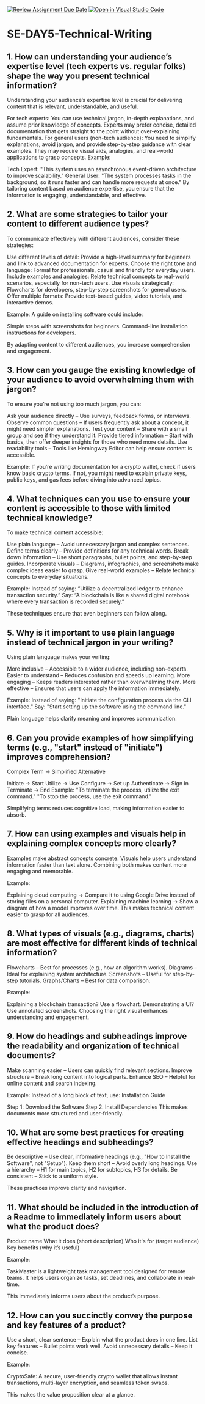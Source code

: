 [![Review Assignment Due Date](https://classroom.github.com/assets/deadline-readme-button-22041afd0340ce965d47ae6ef1cefeee28c7c493a6346c4f15d667ab976d596c.svg)](https://classroom.github.com/a/zsAR-pyY)
[![Open in Visual Studio Code](https://classroom.github.com/assets/open-in-vscode-2e0aaae1b6195c2367325f4f02e2d04e9abb55f0b24a779b69b11b9e10269abc.svg)](https://classroom.github.com/online_ide?assignment_repo_id=18365719&assignment_repo_type=AssignmentRepo)
# SE-DAY5-Technical-Writing
## 1. How can understanding your audience’s expertise level (tech experts vs. regular folks) shape the way you present technical information?
Understanding your audience’s expertise level is crucial for delivering content that is relevant, understandable, and useful.

For tech experts: You can use technical jargon, in-depth explanations, and assume prior knowledge of concepts. Experts may prefer concise, detailed documentation that gets straight to the point without over-explaining fundamentals.
For general users (non-tech audience): You need to simplify explanations, avoid jargon, and provide step-by-step guidance with clear examples. They may require visual aids, analogies, and real-world applications to grasp concepts.
Example:

Tech Expert: "This system uses an asynchronous event-driven architecture to improve scalability."
General User: "The system processes tasks in the background, so it runs faster and can handle more requests at once."
By tailoring content based on audience expertise, you ensure that the information is engaging, understandable, and effective.

## 2. What are some strategies to tailor your content to different audience types?
To communicate effectively with different audiences, consider these strategies:

Use different levels of detail: Provide a high-level summary for beginners and link to advanced documentation for experts.
Choose the right tone and language: Formal for professionals, casual and friendly for everyday users.
Include examples and analogies: Relate technical concepts to real-world scenarios, especially for non-tech users.
Use visuals strategically: Flowcharts for developers, step-by-step screenshots for general users.
Offer multiple formats: Provide text-based guides, video tutorials, and interactive demos.

Example:
A guide on installing software could include:

Simple steps with screenshots for beginners.
Command-line installation instructions for developers.

By adapting content to different audiences, you increase comprehension and engagement.


## 3. How can you gauge the existing knowledge of your audience to avoid overwhelming them with jargon?
To ensure you’re not using too much jargon, you can:

Ask your audience directly – Use surveys, feedback forms, or interviews.
Observe common questions – If users frequently ask about a concept, it might need simpler explanations.
Test your content – Share with a small group and see if they understand it.
Provide tiered information – Start with basics, then offer deeper insights for those who need more details.
Use readability tools – Tools like Hemingway Editor can help ensure content is accessible.

Example:
If you’re writing documentation for a crypto wallet, check if users know basic crypto terms. If not, you might need to explain private keys, public keys, and gas fees before diving into advanced topics.

## 4. What techniques can you use to ensure your content is accessible to those with limited technical knowledge?
To make technical content accessible:

Use plain language – Avoid unnecessary jargon and complex sentences.
Define terms clearly – Provide definitions for any technical words.
Break down information – Use short paragraphs, bullet points, and step-by-step guides.
Incorporate visuals – Diagrams, infographics, and screenshots make complex ideas easier to grasp.
Give real-world examples – Relate technical concepts to everyday situations.

Example:
Instead of saying:
“Utilize a decentralized ledger to enhance transaction security.”
Say:
“A blockchain is like a shared digital notebook where every transaction is recorded securely.”

These techniques ensure that even beginners can follow along.


## 5. Why is it important to use plain language instead of technical jargon in your writing?
Using plain language makes your writing:

More inclusive – Accessible to a wider audience, including non-experts.
Easier to understand – Reduces confusion and speeds up learning.
More engaging – Keeps readers interested rather than overwhelming them.
More effective – Ensures that users can apply the information immediately.

Example:
Instead of saying:
"Initiate the configuration process via the CLI interface."
Say:
"Start setting up the software using the command line."

Plain language helps clarify meaning and improves communication.

## 6. Can you provide examples of how simplifying terms (e.g., "start" instead of "initiate") improves comprehension?

Complex Term → Simplified Alternative

Initiate → Start
Utilize → Use
Configure → Set up
Authenticate → Sign in
Terminate → End
Example:
"To terminate the process, utilize the exit command."
"To stop the process, use the exit command."

Simplifying terms reduces cognitive load, making information easier to absorb.

## 7. How can using examples and visuals help in explaining complex concepts more clearly?
Examples make abstract concepts concrete.
Visuals help users understand information faster than text alone.
Combining both makes content more engaging and memorable.

Example:

Explaining cloud computing → Compare it to using Google Drive instead of storing files on a personal computer.
Explaining machine learning → Show a diagram of how a model improves over time.
This makes technical content easier to grasp for all audiences.

## 8. What types of visuals (e.g., diagrams, charts) are most effective for different kinds of technical information?
Flowcharts – Best for processes (e.g., how an algorithm works).
Diagrams – Ideal for explaining system architecture.
Screenshots – Useful for step-by-step tutorials.
Graphs/Charts – Best for data comparison.

Example:

Explaining a blockchain transaction? Use a flowchart.
Demonstrating a UI? Use annotated screenshots.
Choosing the right visual enhances understanding and engagement.


## 9. How do headings and subheadings improve the readability and organization of technical documents?
Make scanning easier – Users can quickly find relevant sections.
Improve structure – Break long content into logical parts.
Enhance SEO – Helpful for online content and search indexing.

Example:
Instead of a long block of text, use:
Installation Guide

Step 1: Download the Software
Step 2: Install Dependencies
This makes documents more structured and user-friendly.


## 10. What are some best practices for creating effective headings and subheadings?
Be descriptive – Use clear, informative headings (e.g., "How to Install the Software", not "Setup").
Keep them short – Avoid overly long headings.
Use a hierarchy – H1 for main topics, H2 for subtopics, H3 for details.
Be consistent – Stick to a uniform style.

These practices improve clarity and navigation.

## 11. What should be included in the introduction of a Readme to immediately inform users about what the product does?
Product name
What it does (short description)
Who it's for (target audience)
Key benefits (why it’s useful)

Example:

TaskMaster is a lightweight task management tool designed for remote teams. It helps users organize tasks, set deadlines, and collaborate in real-time.

This immediately informs users about the product’s purpose.


## 12. How can you succinctly convey the purpose and key features of a product?
Use a short, clear sentence – Explain what the product does in one line.
 List key features – Bullet points work well.
 Avoid unnecessary details – Keep it concise.

Example:

CryptoSafe: A secure, user-friendly crypto wallet that allows instant transactions, multi-layer encryption, and seamless token swaps.

This makes the value proposition clear at a glance. 

